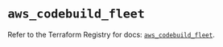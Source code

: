 # `aws_codebuild_fleet`

Refer to the Terraform Registry for docs: [`aws_codebuild_fleet`](https://registry.terraform.io/providers/hashicorp/aws/5.99.0/docs/resources/codebuild_fleet).
